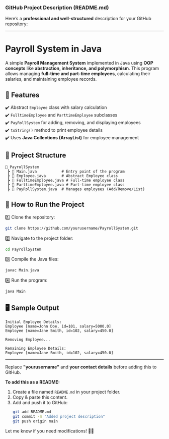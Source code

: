 ### **GitHub Project Description (README.md)**  

Here’s a **professional and well-structured** description for your GitHub repository:  

---

# **Payroll System in Java**  
A simple **Payroll Management System** implemented in Java using **OOP concepts** like **abstraction, inheritance, and polymorphism**. This program allows managing **full-time and part-time employees**, calculating their salaries, and maintaining employee records.  

## **📌 Features**  
✔️ Abstract `Employee` class with salary calculation  
✔️ `FulltimeEmployee` and `ParttimeEmployee` subclasses  
✔️ `PayRollSystem` for adding, removing, and displaying employees  
✔️ `toString()` method to print employee details  
✔️ Uses **Java Collections (ArrayList)** for employee management  

## **📂 Project Structure**  
```
📁 PayrollSystem
 ┣ 📜 Main.java           # Entry point of the program
 ┣ 📜 Employee.java       # Abstract Employee class
 ┣ 📜 FulltimeEmployee.java # Full-time employee class
 ┣ 📜 ParttimeEmployee.java # Part-time employee class
 ┣ 📜 PayRollSystem.java  # Manages employees (Add/Remove/List)
```

## **🚀 How to Run the Project**  
1️⃣ Clone the repository:  
```sh
git clone https://github.com/yourusername/PayrollSystem.git
```
2️⃣ Navigate to the project folder:  
```sh
cd PayrollSystem
```
3️⃣ Compile the Java files:  
```sh
javac Main.java
```
4️⃣ Run the program:  
```sh
java Main
```

## **🖥️ Sample Output**  
```
Initial Employee Details:
Employee [name=John Doe, id=101, salary=5000.0]
Employee [name=Jane Smith, id=102, salary=450.0]

Removing Employee...

Remaining Employee Details:
Employee [name=Jane Smith, id=102, salary=450.0]
```


---

Replace **"yourusername"** and **your contact details** before adding this to GitHub.  

**To add this as a README:**  
1. Create a file named `README.md` in your project folder.  
2. Copy & paste this content.  
3. Add and push it to GitHub:  
   ```sh
   git add README.md
   git commit -m "Added project description"
   git push origin main
   ```

Let me know if you need modifications! 🚀😃
